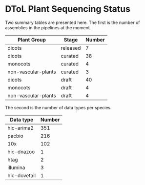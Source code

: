 # DToL Plant Sequencing Status

Two summary tables are presented here. The first is the number of assemblies in the pipelines at the moment.

| Plant Group | Stage | Number |
| --- | --- | --- |
| dicots | released | 7 |
| dicots | curated | 38 |
| monocots | curated | 4 |
| non-vascular-plants | curated | 3 |
| dicots | draft | 40 |
| monocots | draft | 4 |
| non-vascular-plants | draft | 4 |

The second is the number of data types per species.

| Data type | Number |
| --- | --- |
| hic-arima2 | 351 |
| pacbio | 216 |
| 10x | 102 |
| hic-dnazoo | 1 |
| htag | 2 |
| illumina | 3 |
| hic-dovetail | 1 |
